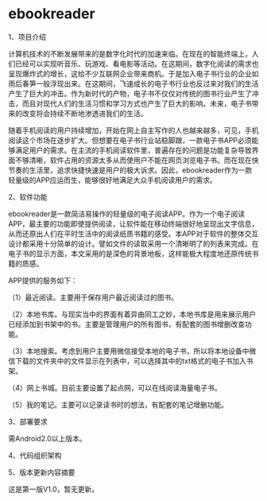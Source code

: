 # ebookreader
1、项目介绍	

计算机技术的不断发展带来的是数字化时代的加速来临。在现在的智能终端上，人们已经可以实现听音乐、玩游戏、看电影等活动。在这期间，数字化阅读的需求也呈现爆炸式的增长，这给不少互联网企业带来商机。于是加入电子书行业的企业如雨后春笋一般浮现出来。在这期间，飞速成长的电子书行业也反过来对我们的生活产生了巨大的冲击。作为新时代的产物，电子书不仅仅对传统的图书行业产生了冲击，而且对现代人们的生活习惯和学习方式也产生了巨大的影响。未来，电子书带来的改变将会持续不断地渗透进我们的生活。

随着手机阅读的用户持续增加，开始在网上自主写作的人也越来越多，可见，手机阅读这个市场在逐步扩大。但想要在电子书行业站稳脚跟，一款电子书APP必须能够满足用户的需求。在主流的手机阅读软件里，普遍存在的问题是功能复杂导致界面不够清晰，软件占用的资源太多从而使用户不能在网页浏览电子书。而在现在快节奏的生活里，追求快捷快速是用户的极大诉求。因此，ebookreader作为一款轻量级的APP应运而生，能够很好地满足大众手机阅读用户的需求。


2、软件功能

ebookreader是一款简洁易操作的轻量级的电子阅读APP。作为一个电子阅读APP，最主要的功能即使提供阅读，让软件能在移动终端很好地呈现出文字信息，从而还原出人们在平时生活中的阅读纸质书籍的感受。本APP对于软件的整体交互设计都采用十分简单的设计。譬如文件的读取采用一个清晰明了的列表来完成。在电子书的显示方面，本文采用的是深色的背景地板，这样能极大程度地还原传统书籍的质感。

APP提供的服务如下：

（1）最近阅读。主要用于保存用户最近阅读过的图书。

（2）本地书库。与现实当中的界面有着异曲同工之妙，本地书库是用来展示用户已经添加到书架中的书。主要是管理用户的所有图书，有配套的图书增删改查功能。

（3）本地搜索。考虑到用户主要用微信接受本地的电子书，所以将本地设备中微信下载的文件夹中的文件显示在列表中，可以选择其中的txt格式的电子书加入书架。

（4）网上书城。目前主要设置了起点网，可以在线阅读海量电子书。

（5）我的笔记。主要可以记录读书时的想法，有配套的笔记增删功能。


3、部署要求

需Android2.0以上版本。


4、代码组织架构



5、版本更新内容摘要

这是第一版V1.0，暂无更新。
